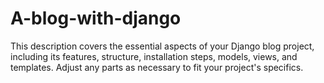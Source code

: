 # A-blog-with-django
 This description covers the essential aspects of your Django blog project, including its features, structure, installation steps, models, views, and templates. Adjust any parts as necessary to fit your project's specifics.
